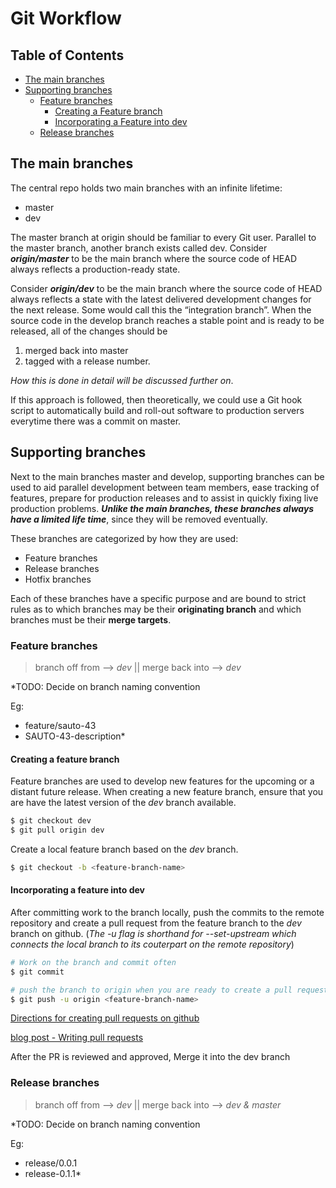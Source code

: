 # Git Workflow

## Table of Contents
* [The main branches](#the-main-branches)
* [Supporting branches](#supporting-branches)
     - [Feature branches](#feature-branches)
          - [Creating a Feature branch](#creating-a-feature-branch)
          - [Incorporating a Feature into dev](#incorporating-a-feature-into-dev)
     - [Release branches](#release-branches)

## The main branches
The central repo holds two main branches with an infinite lifetime:
   - master
   - dev
  
The master branch at origin should be familiar to every Git user. Parallel to the master branch, another branch exists called dev.
Consider ***origin/master*** to be the main branch where the source code of HEAD always reflects a production-ready state.

Consider ***origin/dev*** to be the main branch where the source code of HEAD always reflects a state with the latest delivered development changes for the next release. Some would call this the “integration branch”. When the source code in the develop branch reaches a stable point and is ready to be released, all of the changes should be 
   1. merged back into master 
   2. tagged with a release number. 

*How this is done in detail will be discussed further on*.

If this approach is followed, then theoretically, we could use a Git hook script to automatically build and roll-out software to production servers everytime there was a commit on master.

## Supporting branches 
Next to the main branches master and develop, supporting branches can be used to aid parallel development between team members, ease tracking of features, prepare for production releases and to assist in quickly fixing live production problems. ***Unlike the main branches, these branches always have a limited life time***, since they will be removed eventually.

These branches are categorized by how they are used:
   - Feature branches
   - Release branches
   - Hotfix branches
  
Each of these branches have a specific purpose and are bound to strict rules as to which branches may be their **originating branch** and which branches must be their **merge targets**. 

### Feature branches
> branch off from --> *dev* || merge back into --> *dev*

*TODO: Decide on branch naming convention

Eg:  
- feature/sauto-43
- SAUTO-43-description*

#### Creating a feature branch
Feature branches are used to develop new features for the upcoming or a distant future release.
When creating a new feature branch, ensure that you are have the latest version of the *dev* branch available.
```sh
$ git checkout dev
$ git pull origin dev
```
Create a local feature branch based on the *dev* branch. 
```sh
$ git checkout -b <feature-branch-name>
```

#### Incorporating a feature into dev
After committing work to the branch locally, push the commits to the remote repository and create a pull request from the feature branch to the *dev* branch on github. (*The -u flag is shorthand for --set-upstream which connects the local branch to its couterpart on the remote repository*)  

```sh
# Work on the branch and commit often
$ git commit

# push the branch to origin when you are ready to create a pull request
$ git push -u origin <feature-branch-name>
```

[Directions for creating pull requests on github](https://help.github.com/en/github/collaborating-with-issues-and-pull-requests/creating-a-pull-request)

[blog post - Writing pull  requests](https://github.blog/2015-01-21-how-to-write-the-perfect-pull-request/)

After the PR is reviewed and approved, Merge it into the dev branch

### Release branches
> branch off from --> *dev* || merge back into --> *dev & master*

*TODO: Decide on branch naming convention

Eg:  
- release/0.0.1
- release-0.1.1*
